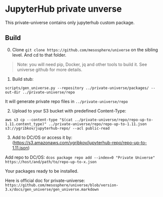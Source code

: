 
JupyterHub private unverse
==========================

This private-universe contains only jupyterhub custom package.

Build
-----

0. Clone `git clone https://github.com/mesosphere/universe` on the sibling level. And cd to that folder.

> Note: you will need pip, Docker, jq and other tools to build it. See universe github for more details.

1. Build stub:
```
scripts/gen_universe.py --repository ../private-universe/packages/ --out-dir ../private-universe/repo
```
It will generate private repo files in `../private-universe/repo`

2. Upload to your S3 bucket with predefined Content-Type:
```
aws s3 cp --content-type "$(cat ../private-universe/repo/repo-up-to-1.11.content_type)" ../private-universe/repo/repo-up-to-1.11.json s3://ygribkov/jupyterhub-repo/ --acl public-read
```

3. Add to DC/OS or access it by: (https://s3.amazonaws.com/ygribkov/jupyterhub-repo/repo-up-to-1.11.json)

Add repo to DC/OS: `dcos package repo add --index=0 "Private Universe" https://host/and/path/to/repo-up-to-x.json`

Your packages ready to be installed.

Here is official doc for private-universe: `https://github.com/mesosphere/universe/blob/version-3.x/docs/gen_universe/gen_universe.markdown`
